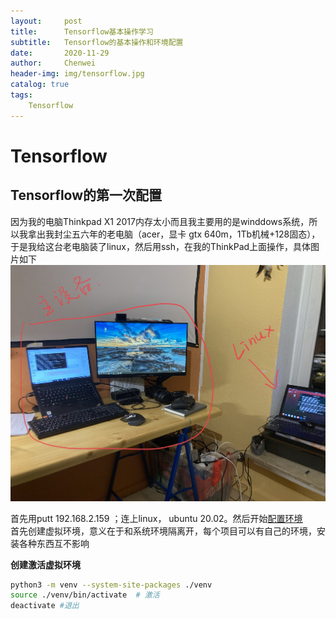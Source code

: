 ```yaml
---
layout:     post
title:      Tensorflow基本操作学习
subtitle:   Tensorflow的基本操作和环境配置
date:       2020-11-29
author:     Chenwei
header-img: img/tensorflow.jpg
catalog: true
tags:
    Tensorflow
---
```



# Tensorflow
## Tensorflow的第一次配置
因为我的电脑Thinkpad X1 2017内存太小而且我主要用的是winddows系统，所以我拿出我封尘五六年的老电脑（acer，显卡 gtx 640m，1Tb机械+128固态），于是我给这台老电脑装了linux，然后用ssh，在我的ThinkPad上面操作，具体图片如下  
![picture1](/img/IMG_6386.jpg)  

首先用putt 192.168.2.159 ；连上linux， ubuntu 20.02。然后开始[配置环境](https://www.tensorflow.org/install/pip?hl=zh-cn)  
首先创建虚拟环境，意义在于和系统环境隔离开，每个项目可以有自己的环境，安装各种东西互不影响  

**创建激活虚拟环境**
```bash
python3 -m venv --system-site-packages ./venv
source ./venv/bin/activate  # 激活
deactivate #退出
```
